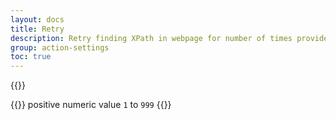 ```yaml
---
layout: docs
title: Retry
description: Retry finding XPath in webpage for number of times provided. default is 5
group: action-settings
toc: true
---
```


{{<img settings-retry-dark.png>}}

{{<callout>}}
positive numeric value `1` to `999`
{{</callout >}}